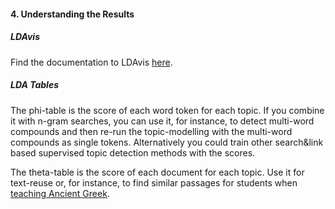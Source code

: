 #### 4. Understanding the Results

##### LDAvis

Find the documentation to LDAvis <a href="https://github.com/cpsievert/LDAvis" target="_blank">here</a>.

##### LDA Tables

The phi-table is the score of each word token for each topic. If you combine it with n-gram searches, you can use it, for instance, to detect multi-word compounds and then re-run the topic-modelling with the multi-word compounds as single tokens. Alternatively you could train other search&link based supervised topic detection methods with the scores.

The theta-table is the score of each document for each topic. Use it for text-reuse or, for instance, to find similar passages for students when <a href="https://thomask81.shinyapps.io/sightreading_app/" target="_blank">teaching Ancient Greek</a>.